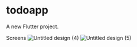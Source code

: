 # todoapp

A new Flutter project.

Screens
![Untitled design (4)](https://github.com/mejishnusuresh/todo_app/assets/159176018/87d94f0b-cac7-48d1-aafa-475ae95561b6)
![Untitled design (5)](https://github.com/mejishnusuresh/todo_app/assets/159176018/f45d4357-43e0-4c7c-a23e-7189bc0559f1)

